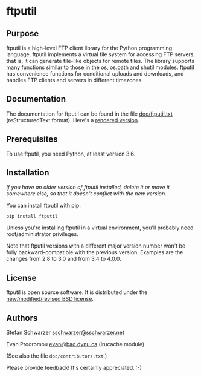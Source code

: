 # ftputil

## Purpose

ftputil is a high-level FTP client library for the Python programming
language. ftputil implements a virtual file system for accessing FTP
servers, that is, it can generate file-like objects for remote files.
The library supports many functions similar to those in the os,
os.path and shutil modules. ftputil has convenience functions for
conditional uploads and downloads, and handles FTP clients and servers
in different timezones.

## Documentation

The documentation for ftputil can be found in the file
[doc/ftputil.txt](https://git.sr.ht/~sschwarzer/ftputil/tree/main/item/doc/ftputil.txt)
(reStructuredText format). Here's a
[rendered version](https://ftputil.sschwarzer.net/documentation).

## Prerequisites

To use ftputil, you need Python, at least version 3.6.

## Installation

*If you have an older version of ftputil installed, delete it or
move it somewhere else, so that it doesn't conflict with the new
version.*

You can install ftputil with pip:

    pip install ftputil

Unless you're installing ftputil in a virtual environment, you'll
probably need root/administrator privileges.

Note that ftputil versions with a different major version number won't
be fully backward-compatible with the previous version. Examples are
the changes from 2.8 to 3.0 and from 3.4 to 4.0.0.

## License

ftputil is open source software. It is distributed under the
[new/modified/revised BSD license](https://opensource.org/licenses/BSD-3-Clause).

## Authors

Stefan Schwarzer <sschwarzer@sschwarzer.net>

Evan Prodromou <evan@bad.dynu.ca> (lrucache module)

(See also the file `doc/contributors.txt`.)

Please provide feedback! It's certainly appreciated. :-)
